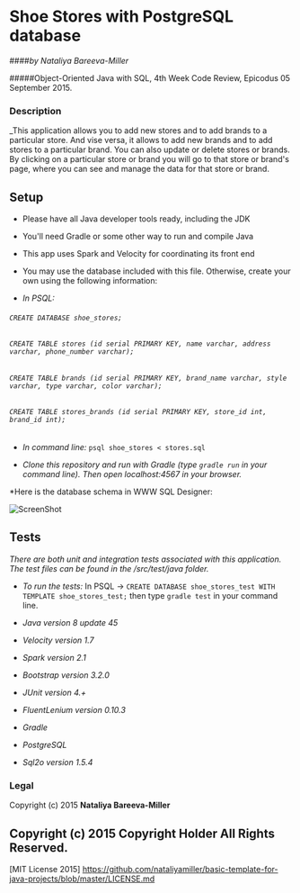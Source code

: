 # Shoe Stores with PostgreSQL database

####_by Nataliya Bareeva-Miller_

#####Object-Oriented Java with SQL, 4th Week Code Review, Epicodus 05 September 2015.


### Description

_This application allows you to add new stores and to add brands to a particular store. And vise versa, it allows to add new brands and to add stores to a particular brand.  You can also update or delete stores or brands.
By clicking on a particular store or brand you will go to that store or brand's page, where you can see and manage the data for that store or brand.


## Setup

* Please have all Java developer tools ready, including the JDK
* You'll need Gradle or some other way to run and compile Java
* This app uses Spark and Velocity for coordinating its front end
* You may use the database included with this file. Otherwise, create your own using the following information:

* _In PSQL:_
###### ``CREATE DATABASE shoe_stores;``
###### ``CREATE TABLE stores (id serial PRIMARY KEY, name varchar, address varchar, phone_number varchar);``
###### ``CREATE TABLE brands (id serial PRIMARY KEY, brand_name varchar, style varchar, type varchar, color varchar);``
###### ``CREATE TABLE stores_brands (id serial PRIMARY KEY, store_id int, brand_id int);``

* _In command line:_
``psql shoe_stores < stores.sql``

* _Clone this repository and run with Gradle (type ``gradle run`` in your command line). Then open localhost:4567 in your browser._

*Here is the database schema in WWW SQL Designer:

![ScreenShot](https://cloud.githubusercontent.com/assets/10698013/9706092/3b8d295c-548f-11e5-8612-1912c2a5d874.png)


## Tests

_There are both unit and integration tests associated with this application. The test files can be found in the /src/test/java folder._
* _To run the tests:_
 In PSQL -> ``CREATE DATABASE shoe_stores_test WITH TEMPLATE shoe_stores_test;`` then type
``gradle test`` in your command line.


* _Java version 8 update 45_
* _Velocity version 1.7_
* _Spark version 2.1_
* _Bootstrap version 3.2.0_
* _JUnit version 4.+_
* _FluentLenium version 0.10.3_
* _Gradle_
* _PostgreSQL_
* _Sql2o version 1.5.4_

### Legal

Copyright (c) 2015 **Nataliya Bareeva-Miller**

## Copyright (c) 2015 Copyright Holder All Rights Reserved.
[MIT License 2015] https://github.com/nataliyamiller/basic-template-for-java-projects/blob/master/LICENSE.md
